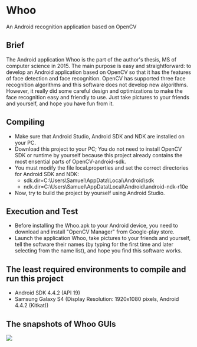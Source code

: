 # Whoo
An Android recognition application based on OpenCV

## Brief
  The Android application Whoo is the part of the author's thesis, MS of
computer science in 2015. The main purpose is easy and straightforward:
to develop an Android application based on OpenCV so that it has the
features of face detection and face recognition. OpenCV has supported
three face recognition algorithms and this software does not develop new
algorithms. However, it really did some careful design and optimizations
to make the face recognition easy and friendly to use. Just take pictures
to your friends and yourself, and hope you have fun from it.

## Compiling
* Make sure that Android Studio, Android SDK and NDK are installed on your PC.
* Download this project to your PC; You do not need to install OpenCV SDK or 
runtime by yourself because this project already contains the most ensential
parts of OpenCV-android-sdk.
* You must modify the file local.properties and set the correct directories for
Android SDK and NDK:
  * sdk.dir=C\:\\Users\\Samuel\\AppData\\Local\\Android\\sdk<br>
  * ndk.dir=C\:\\Users\\Samuel\\AppData\\Local\\Android\\android-ndk-r10e
* Now, try to build the project by yourself using Android Studio.

## Execution and Test
* Before installing the Whoo.apk to your Android device, you need to download 
and install "OpenCV Manager" from Google-play store.
* Launch the application Whoo, take pictures to your friends and yourself, tell
the software their names (by typing for the first time and later selecting from
the name list), and hope you find this software works.

## The least required environments to compile and run this project
* Android SDK 4.4.2 (API 19)
* Samsung Galaxy S4 (Display Resolution: 1920x1080 pixels, Android 4.4.2 (Kitkat))

## The snapshots of Whoo GUIs
![](https://raw.githubusercontent.com/smicn/Whoo/master/docs/pics/whoo.png)
